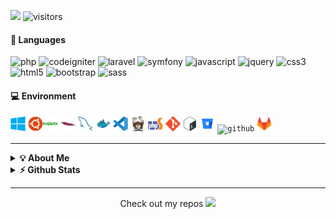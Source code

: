 
![](https://docs.google.com/drawings/d/e/2PACX-1vSXhhNr2fqXu-0T1eJyolvhBlXflK19WrvQ7CPE0fnxnDvJMwF1AF7hVcAxQhbdlqz7b-_KMc5XJ0TG/pub?w=1440&h=720)
![visitors](https://visitor-badge.glitch.me/badge?page_id=arquizade.arquizade)

#### :gem: Languages
![php](https://img.shields.io/badge/-php-000?&logo=Php) ![codeigniter](https://img.shields.io/badge/-codeigniter-000?&logo=codeigniter) ![laravel](https://img.shields.io/badge/-laravel-000?&logo=Laravel) ![symfony](https://img.shields.io/badge/-symfony-000?&logo=symfony) ![javascript](https://img.shields.io/badge/-javascript-000?&logo=javascript) ![jquery](https://img.shields.io/badge/-jquery-000?&logo=jquery) ![css3](https://img.shields.io/badge/-css3-000?&logo=css3) ![html5](https://img.shields.io/badge/-html5-000?&logo=html5) ![bootstrap](https://img.shields.io/badge/-bootstrap-000?&logo=bootstrap) ![sass](https://img.shields.io/badge/-sass-000?&logo=sass)
#### :computer: Environment
<code><img src="https://raw.githubusercontent.com/devicons/devicon/master/icons/windows8/windows8-original.svg" height="24" title="windows"/></code> <code><img src="https://raw.githubusercontent.com/devicons/devicon/master/icons/ubuntu/ubuntu-plain.svg" height="24" /></code><code><img src="https://raw.githubusercontent.com/devicons/devicon/master/icons/nginx/nginx-original.svg" height="24" title="nginx"/></code> <code><img src="https://raw.githubusercontent.com/devicons/devicon/master/icons/apache/apache-original.svg" height="24" title="apache"/></code> <code><img src="https://raw.githubusercontent.com/devicons/devicon/master/icons/mysql/mysql-original.svg" height="24" title="mysql"/></code> <code><img src="https://raw.githubusercontent.com/devicons/devicon/master/icons/docker/docker-original.svg" height="24" title="docker"/></code> <code><img src="https://raw.githubusercontent.com/devicons/devicon/master/icons/vscode/vscode-original.svg" height="24" title="vscode"/></code> <code><img src="https://raw.githubusercontent.com/devicons/devicon/master/icons/composer/composer-original.svg" height="24" title="composer"/></code> <code><img src="https://raw.githubusercontent.com/devicons/devicon/master/icons/phpstorm/phpstorm-original.svg" height="24" title="phpstorm"/></code> <code><img src="https://raw.githubusercontent.com/devicons/devicon/master/icons/git/git-original.svg" height="24" title="git"/></code> <code><img src="https://raw.githubusercontent.com/devicons/devicon/master/icons/bash/bash-original.svg" height="24" title="bash"/></code> <code><img src="https://raw.githubusercontent.com/devicons/devicon/master/icons/bitbucket/bitbucket-original.svg" height="24" title="bitbucket"/></code> <code><img src="https://www.svgrepo.com/show/312259/github.svg" height="26" title="github"/></code> <code><img src="https://raw.githubusercontent.com/devicons/devicon/master/icons/gitlab/gitlab-original.svg" height="24" title="gitlab"/></code>
<hr />
<details>	
  <summary><b>💡 About Me </b></summary>
  
```php
<?php

namespace App/Information/Data/Arquizade;

class AboutMe extends Profile
{
	const $school = "FEU Institute of Technology";
	const $course = "Computer Science";

    public function getDailyJob(): array
    {
        return [
            'workplace' => [
                'position' => 'Developer'         
            ]
        ];
    }

    public function getDailyKnowledge(): array
    {
        return [
            Php::class,
            Javascript::class,
            Laravel::class,
            Sass::class,
            Codeigniter::class,
            Symfony::class,
            Bootstrap::class,
        ];
    }

    public function getGoal(): string
    {
        return 'code challenge for 30 days.';
    }
}
```
</details>	
<details>	
  <summary><b>⚡ Github Stats </b></summary>
  <br />
<!-- <img height="180em" src="https://github-readme-stats.vercel.app/api?username=arquizade&show_icons=true&hide_border=true&&count_private=true&include_all_commits=true" /> 
  <img height="180em" src="https://github-readme-stats.vercel.app/api/top-langs/?username=arquizade&exclude_repo=KNN-Image-Classification&show_icons=true&hide_border=true&layout=compact&langs_count=8"/>
</details>
-->
 <img height="180em" src="https://github-profile-summary-cards.vercel.app/api/cards/profile-details?username=arquizade&theme=nord_bright"/>
</details>
<hr />
<div align="center"> Check out my repos <img src="https://www.svgrepo.com/show/312259/github.svg" height="24"/>
</div>
